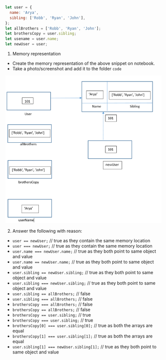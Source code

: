 ```js
let user = {
  name: 'Arya',
  sibling: ['Robb', 'Ryan', 'John'],
};
let allBrothers = ['Robb', 'Ryan', 'John'];
let brothersCopy = user.sibling;
let usename = user.name;
let newUser = user;
```

1. Memory representation

- Create the memory representation of the above snippet on notebook.
- Take a photo/screenshot and add it to the folder `code`

<!-- To add this image here use ![name](./hello.jpg) -->

![Memory Representation](./MemoryRepresentation.png)

2. Answer the following with reason:

- `user == newUser;` // true as they contain the same memory location
- `user === newUser;` // true as they contain the same memory location
- `user.name === newUser.name;` // true as they both point to same object and value
- `user.name == newUser.name;` // true as they both point to same object and value
- `user.sibling == newUser.sibling;`  // true as they both point to same object and value
- `user.sibling === newUser.sibling;`  // true as they both point to same object and value
- `user.sibling == allBrothers;` // false
- `user.sibling === allBrothers;` // false
- `brothersCopy === allBrothers;` // false
- `brothersCopy == allBrothers;` // false
- `brothersCopy == user.sibling;` // true
- `brothersCopy === user.sibling;` // true
- `brothersCopy[0] === user.sibling[0];` // true as both the arrays are equal
- `brothersCopy[1] === user.sibling[1];` // true as both the arrays are equal
- `user.sibling[1] === newUser.sibling[1];` // true as they both point to same object and value
